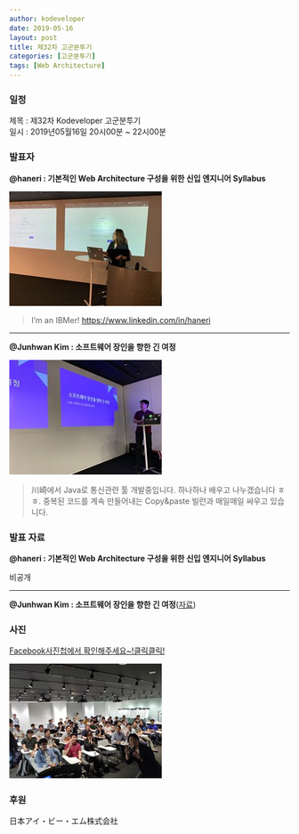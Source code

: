 ```yaml
---
author: kodeveloper
date: 2019-05-16
layout: post
title: 제32차 고군분투기
categories: [고군분투기]
tags: [Web Architecture]
---
```


### 일정

제목 : 제32차 Kodeveloper 고군분투기  
일시 : 2019년05월16일 20시00분 ~ 22시00분

### 발표자

**@haneri : 기본적인 Web Architecture 구성을 위한 신입 엔지니어 Syllabus**

![](/img/struggle/32/haneri.jpg)

>I’m an IBMer! https://www.linkedin.com/in/haneri

---

**@Junhwan Kim : 소프트웨어 장인을 향한 긴 여정**

![](/img/struggle/32/JunhwanKim.jpg)

>川崎에서 Java로 통신관련 툴 개발중입니다. 하나하나 배우고 나누겠습니다 ㅎㅎ. 중복된 코드를 계속 만들어내는 Copy&paste 빌런과 매일매일 싸우고 있습니다.

### 발표 자료

**@haneri : 기본적인 Web Architecture 구성을 위한 신입 엔지니어 Syllabus**

비공개

---

**@Junhwan Kim : 소프트웨어 장인을 향한 긴 여정**([자료](https://docs.google.com/presentation/d/17cCYH1t9nNLyBKIuns-062Wc1JIwumv7mI1wCPYRwgQ/edit#slide=id.p))

### 사진

[Facebook사진첩에서 확인해주세요~!클릭클릭!](https://www.facebook.com/media/set/?set=oa.2280563632188369&type=3)

![](/img/struggle/32/everyone.jpg)

### 후원

日本アイ・ビー・エム株式会社
